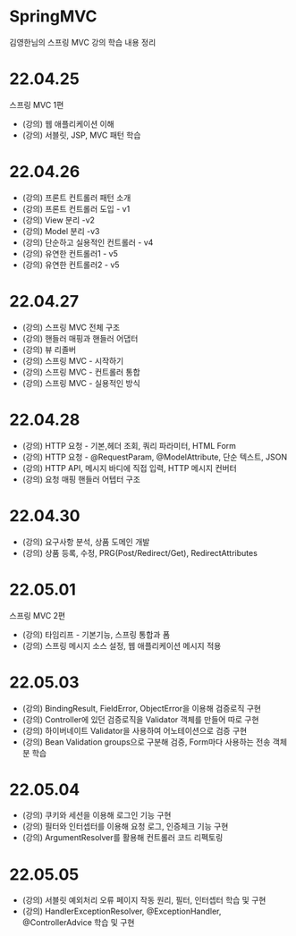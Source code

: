 # SpringMVC
김영한님의 스프링 MVC 강의 학습 내용 정리

# 22.04.25
스프링 MVC 1편
 - (강의) 웹 애플리케이션 이해
 - (강의) 서블릿, JSP, MVC 패턴 학습

# 22.04.26
 - (강의) 프론트 컨트롤러 패턴 소개
 - (강의) 프론트 컨트롤러 도입 - v1
 - (강의) View 분리 -v2
 - (강의) Model 분리 -v3
 - (강의) 단순하고 실용적인 컨트롤러 - v4
 - (강의) 유연한 컨트롤러1 - v5
 - (강의) 유연한 컨트롤러2 - v5

# 22.04.27
 - (강의) 스프링 MVC 전체 구조
 - (강의) 핸들러 매핑과 핸들러 어댑터
 - (강의) 뷰 리졸버
 - (강의) 스프링 MVC - 시작하기
 - (강의) 스프링 MVC - 컨트롤러 통합
 - (강의) 스프링 MVC - 실용적인 방식

# 22.04.28
 - (강의) HTTP 요청 - 기본,헤더 조회, 쿼리 파라미터, HTML Form
 - (강의) HTTP 요청 - @RequestParam, @ModelAttribute, 단순 텍스트, JSON
 - (강의) HTTP API, 메시지 바디에 직접 입력, HTTP 메시지 컨버터
 - (강의) 요청 매핑 핸들러 어텝터 구조

# 22.04.30
 - (강의) 요구사항 분석, 상품 도메인 개발
 - (강의) 상품 등록, 수정, PRG(Post/Redirect/Get), RedirectAttributes

# 22.05.01
스프링 MVC 2편
 - (강의) 타임리프 - 기본기능, 스프링 통합과 폼
 - (강의) 스프링 메시지 소스 설정, 웹 애플리케이션 메시지 적용

# 22.05.03
 - (강의) BindingResult, FieldError, ObjectError을 이용해 검증로직 구현
 - (강의) Controller에 있던 검증로직을 Validator 객체를 만들어 따로 구현
 - (강의) 하이버네이트 Validator을 사용하여 어노테이션으로 검증 구현
 - (강의) Bean Validation groups으로 구분해 검증, Form마다 사용하는 전송 객체 분 학습

# 22.05.04
 - (강의) 쿠키와 세션을 이용해 로그인 기능 구현
 - (강의) 필터와 인터셉터를 이용해 요청 로그, 인증체크 기능 구현
 - (강의) ArgumentResolver를 활용해 컨트롤러 코드 리펙토링

# 22.05.05
 - (강의) 서블릿 예외처리 오류 페이지 작동 원리, 필터, 인터셉터 학습 및 구현
 - (강의) HandlerExceptionResolver, @ExceptionHandler, @ControllerAdvice 학습 및 구현
